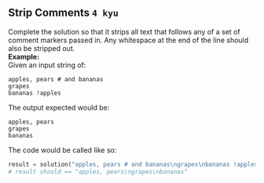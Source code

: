 ## Strip Comments `4 kyu`
Complete the solution so that it strips all text that follows any of a set of comment markers passed in. Any whitespace at the end of the line should also be stripped out.  
**Example:**  
Given an input string of:  
```
apples, pears # and bananas
grapes
bananas !apples
```
The output expected would be:
```
apples, pears
grapes
bananas
```
The code would be called like so:  
```python
result = solution("apples, pears # and bananas\ngrapes\nbananas !apples", ["#", "!"])
# result should == "apples, pears\ngrapes\nbananas"
```
